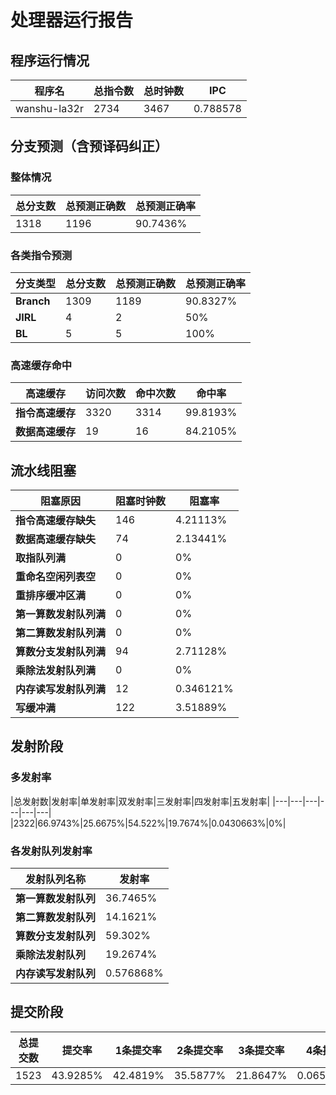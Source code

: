 # 处理器运行报告
## 程序运行情况
|程序名|总指令数|总时钟数|IPC|
|---|---|---|---|
|wanshu-la32r|2734|3467|0.788578|

## 分支预测（含预译码纠正）
### 整体情况
|总分支数|总预测正确数|总预测正确率|
|---|---|---|
|1318|1196|90.7436%|

### 各类指令预测
|分支类型|总分支数|总预测正确数|总预测正确率|
|---|---|---|---|
|**Branch**| 1309 | 1189 | 90.8327%|
|**JIRL**| 4 | 2 | 50%|
|**BL**| 5 | 5 | 100%|

### 高速缓存命中
|高速缓存|访问次数|命中次数|命中率|
|---|---|---|---|
|**指令高速缓存**| 3320 | 3314 | 99.8193%|
|**数据高速缓存**| 19 | 16 | 84.2105%|
## 流水线阻塞
|阻塞原因|阻塞时钟数|阻塞率|
|---|---|---|
|**指令高速缓存缺失**| 146 | 4.21113%|
|**数据高速缓存缺失**| 74 | 2.13441%|
|**取指队列满**| 0 | 0%|
|**重命名空闲列表空**|0 | 0%|
|**重排序缓冲区满**|0 | 0%|
|**第一算数发射队列满**|0 | 0%|
|**第二算数发射队列满**|0 | 0%|
|**算数分支发射队列满**|94 | 2.71128%|
|**乘除法发射队列满**|0 | 0%|
|**内存读写发射队列满**|12 | 0.346121%|
|**写缓冲满**|122 | 3.51889%|

## 发射阶段
### 多发射率
|总发射数|发射率|单发射率|双发射率|三发射率|四发射率|五发射率|
|---|---|---|---|---|---|
|2322|66.9743%|25.6675%|54.522%|19.7674%|0.0430663%|0%|

### 各发射队列发射率
|发射队列名称|发射率|
|---|---|
|**第一算数发射队列**|36.7465%|
|**第二算数发射队列**|14.1621%|
|**算数分支发射队列**|59.302%|
|**乘除法发射队列**|19.2674%|
|**内存读写发射队列**|0.576868%|

## 提交阶段
|总提交数|提交率|1条提交率|2条提交率|3条提交率|4条提交率|
|---|---|---|---|---|---|
|1523|43.9285%|42.4819%|35.5877%|21.8647%|0.0656599%|
